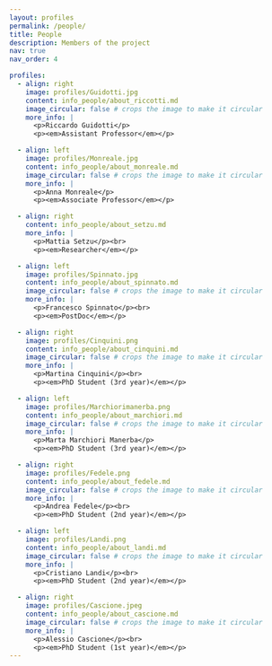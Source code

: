 ```yaml
---
layout: profiles
permalink: /people/
title: People
description: Members of the project
nav: true
nav_order: 4

profiles:
  - align: right
    image: profiles/Guidotti.jpg
    content: info_people/about_riccotti.md
    image_circular: false # crops the image to make it circular
    more_info: |
      <p>Riccardo Guidotti</p>
      <p><em>Assistant Professor</em></p>

  - align: left
    image: profiles/Monreale.jpg
    content: info_people/about_monreale.md
    image_circular: false # crops the image to make it circular
    more_info: |
      <p>Anna Monreale</p>
      <p><em>Associate Professor</em></p>

  - align: right
    content: info_people/about_setzu.md
    more_info: |
      <p>Mattia Setzu</p><br>
      <p><em>Researcher</em></p>

  - align: left
    image: profiles/Spinnato.jpg
    content: info_people/about_spinnato.md
    image_circular: false # crops the image to make it circular
    more_info: |
      <p>Francesco Spinnato</p><br>
      <p><em>PostDoc</em></p>

  - align: right
    image: profiles/Cinquini.png
    content: info_people/about_cinquini.md
    image_circular: false # crops the image to make it circular
    more_info: |
      <p>Martina Cinquini</p><br>
      <p><em>PhD Student (3rd year)</em></p>

  - align: left
    image: profiles/Marchiorimanerba.png
    content: info_people/about_marchiori.md
    image_circular: false # crops the image to make it circular
    more_info: |
      <p>Marta Marchiori Manerba</p>
      <p><em>PhD Student (3rd year)</em></p>

  - align: right
    image: profiles/Fedele.png
    content: info_people/about_fedele.md
    image_circular: false # crops the image to make it circular
    more_info: |
      <p>Andrea Fedele</p><br>
      <p><em>PhD Student (2nd year)</em></p>

  - align: left
    image: profiles/Landi.png
    content: info_people/about_landi.md
    image_circular: false # crops the image to make it circular
    more_info: |
      <p>Cristiano Landi</p><br>
      <p><em>PhD Student (2nd year)</em></p>

  - align: right
    image: profiles/Cascione.jpeg
    content: info_people/about_cascione.md
    image_circular: false # crops the image to make it circular
    more_info: |
      <p>Alessio Cascione</p><br>
      <p><em>PhD Student (1st year)</em></p>
---
```

